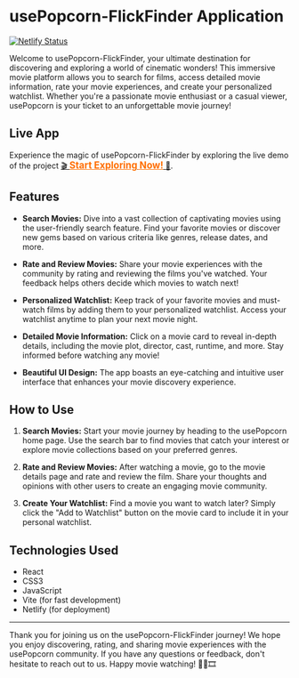 # usePopcorn-FlickFinder Application

[![Netlify Status](https://api.netlify.com/api/v1/badges/ed73dd0a-5958-4e6d-af5b-c4bba4d2d07b/deploy-status)](https://app.netlify.com/sites/usepopcorn-flickfinder-rahuljsaliaan/deploys)

Welcome to usePopcorn-FlickFinder, your ultimate destination for discovering and exploring a world of cinematic wonders! This immersive movie platform allows you to search for films, access detailed movie information, rate your movie experiences, and create your personalized watchlist. Whether you're a passionate movie enthusiast or a casual viewer, usePopcorn is your ticket to an unforgettable movie journey!

## Live App

Experience the magic of usePopcorn-FlickFinder by exploring the live demo of the project [🎬 <span style="font-weight: bold; color: #ff6f00; text-decoration: underline; font-size: 1.2em;">Start Exploring Now!</span> 🍿](https://usepopcorn-flickfinder-rahuljsaliaan.netlify.app/).

## Features

- **Search Movies:** Dive into a vast collection of captivating movies using the user-friendly search feature. Find your favorite movies or discover new gems based on various criteria like genres, release dates, and more.

- **Rate and Review Movies:** Share your movie experiences with the community by rating and reviewing the films you've watched. Your feedback helps others decide which movies to watch next!

- **Personalized Watchlist:** Keep track of your favorite movies and must-watch films by adding them to your personalized watchlist. Access your watchlist anytime to plan your next movie night.

- **Detailed Movie Information:** Click on a movie card to reveal in-depth details, including the movie plot, director, cast, runtime, and more. Stay informed before watching any movie!

- **Beautiful UI Design:** The app boasts an eye-catching and intuitive user interface that enhances your movie discovery experience.

## How to Use

1. **Search Movies:** Start your movie journey by heading to the usePopcorn home page. Use the search bar to find movies that catch your interest or explore movie collections based on your preferred genres.

2. **Rate and Review Movies:** After watching a movie, go to the movie details page and rate and review the film. Share your thoughts and opinions with other users to create an engaging movie community.

3. **Create Your Watchlist:** Find a movie you want to watch later? Simply click the "Add to Watchlist" button on the movie card to include it in your personal watchlist.

## Technologies Used

- React
- CSS3
- JavaScript
- Vite (for fast development)
- Netlify (for deployment)

---

Thank you for joining us on the usePopcorn-FlickFinder journey! We hope you enjoy discovering, rating, and sharing movie experiences with the usePopcorn community. If you have any questions or feedback, don't hesitate to reach out to us. Happy movie watching! 🎥🍿🎞️
